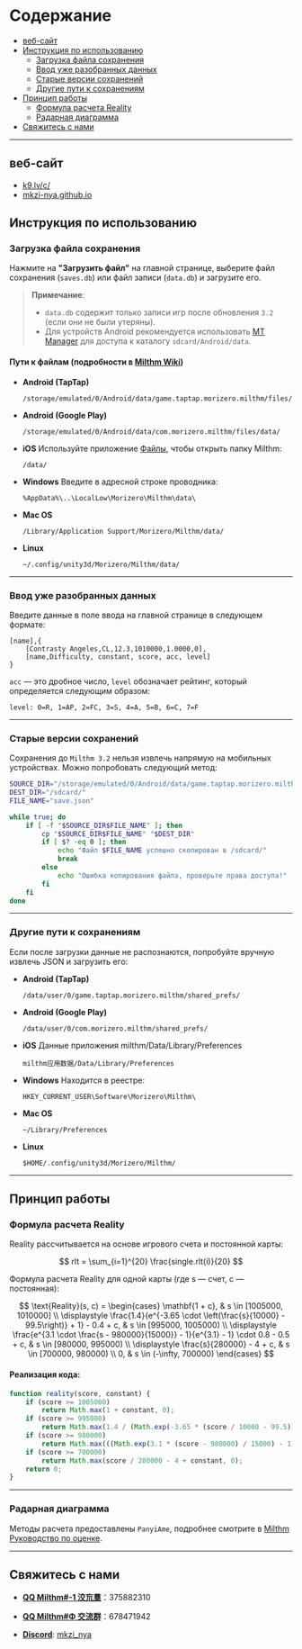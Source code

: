 
# Содержание
- [веб-сайт](#веб-сайт)
- [Инструкция по использованию](#инструкция-по-использованию)
  - [Загрузка файла сохранения](#загрузка-файла-сохранения)
  - [Ввод уже разобранных данных](#ввод-уже-разобранных-данных)
  - [Старые версии сохранений](#старые-версии-сохранений)
  - [Другие пути к сохранениям](#другие-пути-к-сохранениям)
- [Принцип работы](#принцип-работы)
  - [Формула расчета Reality](#формула-расчета-reality)
  - [Радарная диаграмма](#радарная-диаграмма)
- [Свяжитесь с нами](#свяжитесь-с-нами)

---

## веб-сайт
  - [k9.lv/c/](http://k9.lv/c/)
  - [mkzi-nya.github.io](https://mkzi-nya.github.io/milthm-calculator-web/index.html)

## Инструкция по использованию

### Загрузка файла сохранения

Нажмите на **"Загрузить файл"** на главной странице, выберите файл сохранения (`saves.db`) или файл записи (`data.db`) и загрузите его.

> **Примечание**:
> - `data.db` содержит только записи игр после обновления `3.2` (если они не были утеряны).
> - Для устройств Android рекомендуется использовать [MT Manager](https://mt2.cn/) для доступа к каталогу `sdcard/Android/data`.

#### **Пути к файлам (подробности в [Milthm Wiki](https://milthm.fandom.com/wiki/Data_File))**

- **Android (TapTap)**
  ```text
  /storage/emulated/0/Android/data/game.taptap.morizero.milthm/files/data/
  ```
- **Android (Google Play)**
  ```text
  /storage/emulated/0/Android/data/com.morizero.milthm/files/data/
  ```
- **iOS**
  Используйте приложение [Файлы](https://support.apple.com/ru-ru/102570), чтобы открыть папку Milthm:
  ```text
  /data/
  ```
- **Windows**
  Введите в адресной строке проводника:
  ```text
  %AppData%\..\LocalLow\Morizero\Milthm\data\
  ```
- **Mac OS**
  ```text
  /Library/Application Support/Morizero/Milthm/data/
  ```
- **Linux**
  ```text
  ~/.config/unity3d/Morizero/Milthm/data/
  ```

---

### Ввод уже разобранных данных

Введите данные в поле ввода на главной странице в следующем формате:

```text
[name],{
    [Contrasty Angeles,CL,12.3,1010000,1.0000,0],
    [name,Difficulty, constant, score, acc, level]
}
```

`acc` — это дробное число, `level` обозначает рейтинг, который определяется следующим образом:

```text
level: 0=R, 1=AP, 2=FC, 3=S, 4=A, 5=B, 6=C, 7=F
```

---

### Старые версии сохранений

Сохранения до `Milthm 3.2` нельзя извлечь напрямую на мобильных устройствах. Можно попробовать следующий метод:

```sh
SOURCE_DIR="/storage/emulated/0/Android/data/game.taptap.morizero.milthm/files/"
DEST_DIR="/sdcard/"
FILE_NAME="save.json"

while true; do
    if [ -f "$SOURCE_DIR$FILE_NAME" ]; then
        cp "$SOURCE_DIR$FILE_NAME" "$DEST_DIR"
        if [ $? -eq 0 ]; then
            echo "Файл $FILE_NAME успешно скопирован в /sdcard/"
            break
        else
            echo "Ошибка копирования файла, проверьте права доступа!"
        fi
    fi
done
```

---

### Другие пути к сохранениям

Если после загрузки данные не распознаются, попробуйте вручную извлечь JSON и загрузить его:

- **Android (TapTap)**
  ```text
  /data/user/0/game.taptap.morizero.milthm/shared_prefs/
  ```
- **Android (Google Play)**
  ```text
  /data/user/0/com.morizero.milthm/shared_prefs/
  ```
- **iOS**
  Данные приложения milthm/Data/Library/Preferences
  ```text
  milthm应用数据/Data/Library/Preferences
  ```
- **Windows**
  Находится в реестре:
  ```text
  HKEY_CURRENT_USER\Software\Morizero\Milthm\
  ```
- **Mac OS**
  ```text
  ~/Library/Preferences
  ```
- **Linux**
  ```text
  $HOME/.config/unity3d/Morizero/Milthm/
  ```

---

## Принцип работы

### Формула расчета Reality

Reality рассчитывается на основе игрового счета и постоянной карты:

$$
rlt = \sum_{i=1}^{20} \frac{single.rlt(i)}{20}
$$

Формула расчета Reality для одной карты (где s — счет, c — постоянная):

$$
\text{Reality}(s, c) =
\begin{cases} 
\mathbf{1 + c}, & s \in [1005000, 1010000] \\
\displaystyle \frac{1.4}{e^{-3.65 \cdot \left(\frac{s}{10000} - 99.5\right)} + 1} - 0.4 + c, 
& s \in [995000, 1005000) \\
\displaystyle \frac{e^{3.1 \cdot \frac{s - 980000}{15000}} - 1}{e^{3.1} - 1} \cdot 0.8 - 0.5 + c, 
& s \in [980000, 995000) \\
\displaystyle \frac{s}{280000} - 4 + c, & s \in [700000, 980000) \\
0, & s \in (-\infty, 700000)
\end{cases}
$$

#### Реализация кода:
```js
function reality(score, constant) {
    if (score >= 1005000)
        return Math.max(1 + constant, 0);
    if (score >= 995000) 
        return Math.max(1.4 / (Math.exp(-3.65 * (score / 10000 - 99.5)) + 1) - 0.4 + constant, 0);
    if (score >= 980000) 
        return Math.max(((Math.exp(3.1 * (score - 980000) / 15000) - 1) / (Math.exp(3.1) - 1)) * 0.8 - 0.5 + constant, 0);
    if (score >= 700000) 
        return Math.max(score / 280000 - 4 + constant, 0);
    return 0;
}
```

---

### Радарная диаграмма

Методы расчета предоставлены `PanyiAme`, подробнее смотрите в [Milthm Руководство по оценке](https://wwp.lanzoup.com/iZ59A2j8nbpe).

---

## Свяжитесь с нами

- **[QQ Milthm#-1 洨巟羣](https://qm.qq.com/q/Utb6sNDvki)**：375882310

- **[QQ Milthm#Φ 交流群](https://qm.qq.com/q/fIErsKKz3a)**：678471942

- **[Discord](https://discord.gg/66qthKHw)**: [mkzi_nya](https://discord.gg/66qthKHw)

